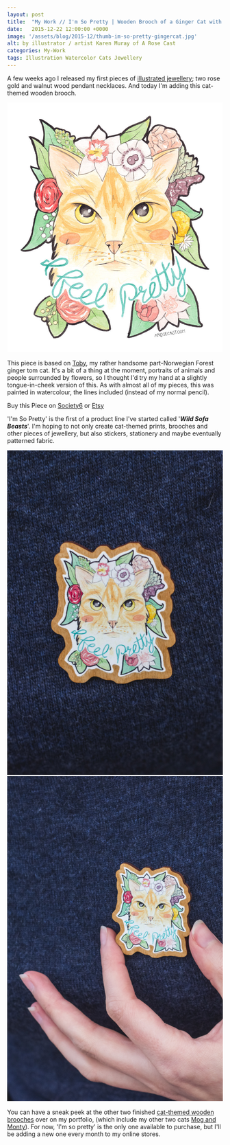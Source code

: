 ```yaml
---
layout: post
title:  "My Work // I'm So Pretty | Wooden Brooch of a Ginger Cat with Flowers"
date: 	2015-12-22 12:00:00 +0000
image: '/assets/blog/2015-12/thumb-im-so-pretty-gingercat.jpg'
alt: by illustrator / artist Karen Muray of A Rose Cast
categories: My-Work
tags: Illustration Watercolor Cats Jewellery
---
```


<p class="intro">A few weeks ago I released my first pieces of <a href="https://www.etsy.com/shop/ARoseCast?section_id=18187909" title="Illustrated jewellery on A Rose Cast's Etsy store">illustrated jewellery</a>; two rose gold and walnut wood pendant necklaces. And today I'm adding this cat-themed wooden brooch.
</p>

![I'm So Pretty - Wooden Brooch of a Ginger Cat with Flowers and Calligraphy Quote by illustrator / artist Karen Muray of A Rose Cast](/assets/folio/wsb/illustration-i-feel-pretty-cat.jpg "I'm So Pretty - Wooden Brooch of a Ginger Cat with Flowers and Calligraphy Quote by illustrator / artist Karen Muray of A Rose Cast")

This piece is based on <a href="https://www.instagram.com/p/8nSfiJmFWm/" title="Toby on A Rose Cast's Instagram">Toby</a>, my rather handsome part-Norwegian Forest ginger tom cat. It's a bit of a thing at the moment, portraits of animals and people surrounded by flowers, so I thought I'd try my hand at a slightly tongue-in-cheek version of this. As with almost all of my pieces, this was painted in watercolour, the lines included (instead of my normal pencil).

<div class="highlight">
  <p>Buy <span class="the">this</span> Piece <span class="the">on</span>
    <a href="https://society6.com/product/LINK" title="Buy the I'm So Pretty - Wooden Brooch on the A Rose Cast Society6 store">Society6</a>
    <span class="the">or</span>
    <a href="LINK" title="Buy the I'm So Pretty - Wooden Brooch on the A Rose Cast Etsy store">Etsy</a>
  </p>
</div>

'I'm So Pretty' is the first of a product line I've started called '<strong><em>Wild Sofa Beasts</em></strong>'. I'm hoping to not only create cat-themed prints, brooches and other pieces of jewellery, but also stickers, stationery and maybe eventually patterned fabric.

<div class="row">
	<div class="col-md-6">
		<a href="LINK" title="Buy the I'm So Pretty - Wooden Brooch on the A Rose Cast on Etsy"><img src="/assets/blog/2015-12/wooden-brooch-i-feel-pretty-cat-02.jpg" alt="I'm So Pretty - Wooden Brooch"></a>
	</div>
	<div class="col-md-6">
		<a href="LINK" title="Buy the I'm So Pretty - Wooden Brooch on the A Rose Cast on Etsy"><img src="/assets/folio/wsb/wooden-brooch-i-feel-pretty-cat.jpg" alt="I'm So Pretty - Wooden Brooch"></a>
	</div>
</div>

You can have a sneak peek at the other two finished <a href="/project/illustration-wild-sofa-beasts.html" title="See the other cat-themed wooden brooches, due to be released over the next few months">cat-themed wooden brooches</a> over on my portfolio, (which include my other two cats <a href="https://www.instagram.com/p/5wHS6TGFTD/" title="Mog and Monty on A Rose Cast's Instagram">Mog and Monty</a>). For now, 'I'm so pretty' is the only one available to purchase, but I'll be adding a new one every month to my online stores.